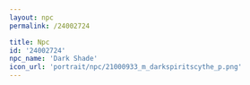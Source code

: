 ```yaml
---
layout: npc
permalink: /24002724

title: Npc
id: '24002724'
npc_name: 'Dark Shade'
icon_url: 'portrait/npc/21000933_m_darkspiritscythe_p.png'
---
```

